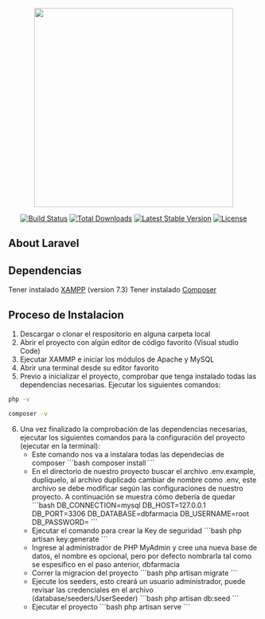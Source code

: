<p align="center"><a href="https://laravel.com" target="_blank"><img src="https://raw.githubusercontent.com/laravel/art/master/logo-lockup/5%20SVG/2%20CMYK/1%20Full%20Color/laravel-logolockup-cmyk-red.svg" width="400"></a></p>

<p align="center">
<a href="https://travis-ci.org/laravel/framework"><img src="https://travis-ci.org/laravel/framework.svg" alt="Build Status"></a>
<a href="https://packagist.org/packages/laravel/framework"><img src="https://img.shields.io/packagist/dt/laravel/framework" alt="Total Downloads"></a>
<a href="https://packagist.org/packages/laravel/framework"><img src="https://img.shields.io/packagist/v/laravel/framework" alt="Latest Stable Version"></a>
<a href="https://packagist.org/packages/laravel/framework"><img src="https://img.shields.io/packagist/l/laravel/framework" alt="License"></a>
</p>

## About Laravel



## Dependencias

Tener instalado [XAMPP](https://www.apachefriends.org/index.html) (version 7.3)
Tener instalado [Composer](https://getcomposer.org/)

## Proceso de Instalacion

<ol>
    <li> Descargar o clonar el respositorio en alguna carpeta local </li>
    <li> Abrir el proyecto con algún editor de código favorito (Visual studio Code) </li>
    <li> Ejecutar XAMMP e iniciar los módulos de Apache y MySQL</li>
    <li> Abrir una terminal desde su editor favorito</li>
    <li> Previo a inicializar el proyecto, comprobar que tenga instalado todas las dependencias necesarias. Ejecutar los siguientes comandos:</li>
</ol>

```bash
php -v

composer -v
```
<ol start="6"> 
    <li>Una vez finalizado la comprobación de las dependencias necesarias, ejecutar los siguientes comandos para la configuración del proyecto (ejecutar en la terminal):
        <ul>
            <li>Este comando nos va a instalara todas las dependecias de composer
            ```bash
            composer install
            ```
            </li>
            <li>En el directorio de nuestro proyecto buscar el archivo .env.example, duplíquelo, al archivo duplicado cambiar de nombre como .env, este archivo se debe modificar según las configuraciones de nuestro proyecto. A continuación se muestra cómo debería de quedar
            ```bash
            DB_CONNECTION=mysql
            DB_HOST=127.0.0.1
            DB_PORT=3306
            DB_DATABASE=dbfarmacia
            DB_USERNAME=root
            DB_PASSWORD=
            ```
            </li>
            <li>Ejecutar el comando para crear la Key de seguridad
            ```bash
            php artisan key:generate
            ```
            </li>
            <li>Ingrese al administrador de PHP MyAdmin y cree una nueva base de datos, el nombre es opcional, pero por defecto nombrarla tal como se espesifico en el paso anterior, dbfarmacia</li>
            <li>Correr la migracion del proyecto
            ```bash
            php artisan migrate
            ```
            </li>
            <li>Ejecute los seeders, esto creará un usuario administrador, puede revisar las credenciales en el archivo (database/seeders/UserSeeder)
            ```bash
            php artisan db:seed
            ```
            </li>
            <li>Ejecutar el proyecto
            ```bash
            php artisan serve
            ```
            </li>
        </ul>
    </li> 
</ol>


